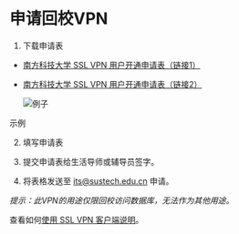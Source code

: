 # 申请回校VPN

1. 下载申请表

- [南方科技大学 SSL VPN 用户开通申请表（链接1）](http://116.7.234.209/upload/files/its/VPN%E7%94%B3%E8%AF%B7%E8%A1%A8%E5%8D%95.pdf)
- [南方科技大学 SSL VPN 用户开通申请表（链接2）](http://zzjg.sustech.edu.cn/list.html?app_alias=oits&sort_alias=4110559ccf52ea13bcd44b6e816843b2&template_type_id=3&title=%E4%B8%8B%E8%BD%BD%E4%B8%93%E5%8C%BA)

  ![例子](./apply.png)

示例

2. 填写申请表

3. 提交申请表给生活导师或辅导员签字。

4. 将表格发送至 [its@sustech.edu.cn](mailto:its@sustech.edu.cn) 申请。


*提示：此VPN的用途仅限回校访问数据库，无法作为其他用途。*

查看如何[使用 SSL VPN 客户端说明](/service/network/use-vpn/)。
